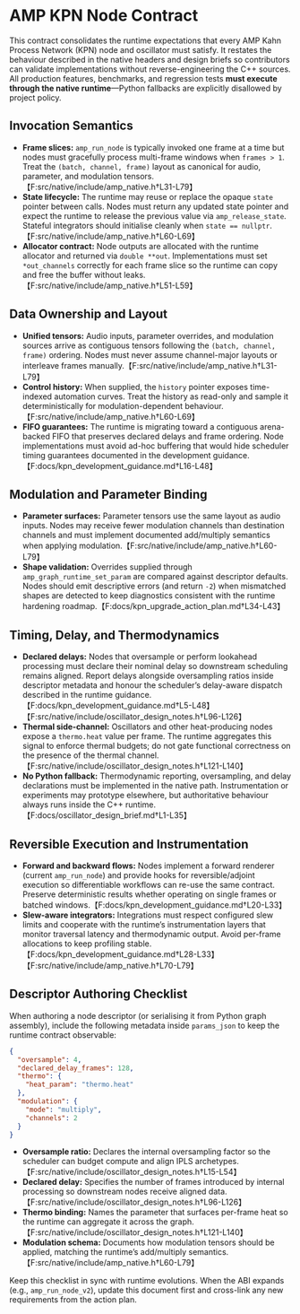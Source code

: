 # AMP KPN Node Contract

This contract consolidates the runtime expectations that every AMP Kahn Process Network (KPN) node and oscillator must satisfy. It restates the behaviour described in the native headers and design briefs so contributors can validate implementations without reverse-engineering the C++ sources. All production features, benchmarks, and regression tests **must execute through the native runtime**—Python fallbacks are explicitly disallowed by project policy.

## Invocation Semantics
- **Frame slices:** `amp_run_node` is typically invoked one frame at a time but nodes must gracefully process multi-frame windows when `frames > 1`. Treat the `(batch, channel, frame)` layout as canonical for audio, parameter, and modulation tensors.【F:src/native/include/amp_native.h†L31-L79】
- **State lifecycle:** The runtime may reuse or replace the opaque `state` pointer between calls. Nodes must return any updated state pointer and expect the runtime to release the previous value via `amp_release_state`. Stateful integrators should initialise cleanly when `state == nullptr`.【F:src/native/include/amp_native.h†L60-L69】
- **Allocator contract:** Node outputs are allocated with the runtime allocator and returned via `double **out`. Implementations must set `*out_channels` correctly for each frame slice so the runtime can copy and free the buffer without leaks.【F:src/native/include/amp_native.h†L51-L59】

## Data Ownership and Layout
- **Unified tensors:** Audio inputs, parameter overrides, and modulation sources arrive as contiguous tensors following the `(batch, channel, frame)` ordering. Nodes must never assume channel-major layouts or interleave frames manually.【F:src/native/include/amp_native.h†L31-L79】
- **Control history:** When supplied, the `history` pointer exposes time-indexed automation curves. Treat the history as read-only and sample it deterministically for modulation-dependent behaviour.【F:src/native/include/amp_native.h†L60-L69】
- **FIFO guarantees:** The runtime is migrating toward a contiguous arena-backed FIFO that preserves declared delays and frame ordering. Node implementations must avoid ad-hoc buffering that would hide scheduler timing guarantees documented in the development guidance.【F:docs/kpn_development_guidance.md†L16-L48】

## Modulation and Parameter Binding
- **Parameter surfaces:** Parameter tensors use the same layout as audio inputs. Nodes may receive fewer modulation channels than destination channels and must implement documented add/multiply semantics when applying modulation.【F:src/native/include/amp_native.h†L60-L79】
- **Shape validation:** Overrides supplied through `amp_graph_runtime_set_param` are compared against descriptor defaults. Nodes should emit descriptive errors (and return `-2`) when mismatched shapes are detected to keep diagnostics consistent with the runtime hardening roadmap.【F:docs/kpn_upgrade_action_plan.md†L34-L43】

## Timing, Delay, and Thermodynamics
- **Declared delays:** Nodes that oversample or perform lookahead processing must declare their nominal delay so downstream scheduling remains aligned. Report delays alongside oversampling ratios inside descriptor metadata and honour the scheduler’s delay-aware dispatch described in the runtime guidance.【F:docs/kpn_development_guidance.md†L5-L48】【F:src/native/include/oscillator_design_notes.h†L96-L126】
- **Thermal side-channel:** Oscillators and other heat-producing nodes expose a `thermo.heat` value per frame. The runtime aggregates this signal to enforce thermal budgets; do not gate functional correctness on the presence of the thermal channel.【F:src/native/include/oscillator_design_notes.h†L121-L140】
- **No Python fallback:** Thermodynamic reporting, oversampling, and delay declarations must be implemented in the native path. Instrumentation or experiments may prototype elsewhere, but authoritative behaviour always runs inside the C++ runtime.【F:docs/oscillator_design_brief.md†L1-L35】

## Reversible Execution and Instrumentation
- **Forward and backward flows:** Nodes implement a forward renderer (current `amp_run_node`) and provide hooks for reversible/adjoint execution so differentiable workflows can re-use the same contract. Preserve deterministic results whether operating on single frames or batched windows.【F:docs/kpn_development_guidance.md†L20-L33】
- **Slew-aware integrators:** Integrations must respect configured slew limits and cooperate with the runtime’s instrumentation layers that monitor traversal latency and thermodynamic output. Avoid per-frame allocations to keep profiling stable.【F:docs/kpn_development_guidance.md†L28-L33】【F:src/native/include/amp_native.h†L70-L79】

## Descriptor Authoring Checklist
When authoring a node descriptor (or serialising it from Python graph assembly), include the following metadata inside `params_json` to keep the runtime contract observable:

```json
{
  "oversample": 4,
  "declared_delay_frames": 128,
  "thermo": {
    "heat_param": "thermo.heat"
  },
  "modulation": {
    "mode": "multiply",
    "channels": 2
  }
}
```

- **Oversample ratio:** Declares the internal oversampling factor so the scheduler can budget compute and align IPLS archetypes.【F:src/native/include/oscillator_design_notes.h†L15-L54】
- **Declared delay:** Specifies the number of frames introduced by internal processing so downstream nodes receive aligned data.【F:src/native/include/oscillator_design_notes.h†L96-L126】
- **Thermo binding:** Names the parameter that surfaces per-frame heat so the runtime can aggregate it across the graph.【F:src/native/include/oscillator_design_notes.h†L121-L140】
- **Modulation schema:** Documents how modulation tensors should be applied, matching the runtime’s add/multiply semantics.【F:src/native/include/amp_native.h†L60-L79】

Keep this checklist in sync with runtime evolutions. When the ABI expands (e.g., `amp_run_node_v2`), update this document first and cross-link any new requirements from the action plan.
